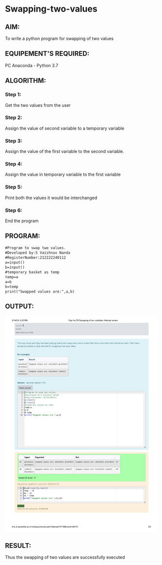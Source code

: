 # Swapping-two-values
## AIM:
To write a python program for swapping of two values
## EQUIPEMENT'S REQUIRED: 
PC
Anaconda - Python 3.7
## ALGORITHM: 
### Step 1:
Get the two values from the user
### Step 2: 
Assign the value of second variable to a temporary variable 
### Step 3: 
Assign the value of the first variable to the second variable.
### Step 4:  
Assign the value in temporary variable to the first variable
### Step 5: 
Print both the values it would be interchanged
### Step 6: 
End the program
## PROGRAM:
```
#Program to swap two values.
#Developed by:S Vaishnav Nanda 
#RegisterNumber:212222240112
a=input()
b=input()
#temporary basket as temp
temp=a
a=b
b=temp
print("Swapped values are:",a,b)
```
## OUTPUT:
![GitHub Logo](swap.jpg)


## RESULT:
Thus the swapping of two values are successfully executed



